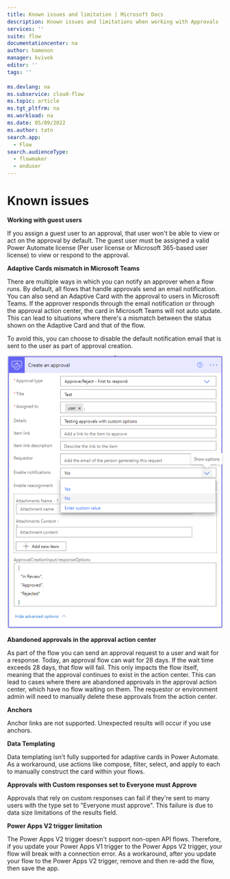 ```yaml
---
title: Known issues and limitation | Microsoft Docs
description: Known issues and limitations when working with Approvals
services: ''
suite: flow
documentationcenter: na
author: hamenon 
manager: kvivek
editor: ''
tags: ''

ms.devlang: na
ms.subservice: cloud-flow
ms.topic: article
ms.tgt_pltfrm: na
ms.workload: na
ms.date: 05/09/2022
ms.author: tatn
search.app: 
  - Flow
search.audienceType: 
  - flowmaker
  - enduser
---
```


# Known issues

**Working with guest users**

If you assign a guest user to an approval, that user won't be able to view or act on the approval by default. The guest user must be assigned a valid Power Automate license (Per user license or Microsoft 365-based user license) to view or respond to the approval.
  
**Adaptive Cards mismatch in Microsoft Teams**

There are multiple ways in which you can notify an approver when a flow runs. By default, all flows that handle approvals send an email notification. You can also send an Adaptive Card with the approval to users in Microsoft Teams. If the approver responds through the email notification or through the approval action center, the card in Microsoft Teams will not auto update. This can lead to situations where there's a mismatch between the status shown on the Adaptive Card and that of the flow. 

To avoid this, you can choose to disable the default notification email that is sent to the user as part of approval creation. 

![Disable default email notification.](./media/create-approval-response-options/disable-default-notification.png)

**Abandoned approvals in the approval action center**

As part of the flow you can send an approval request to a user and wait for a response. Today, an approval flow can wait for 28 days. If the wait time exceeds 28 days, that flow will fail. This only impacts the flow itself, meaning that the approval continues to exist in the action center. This can lead to cases where there are abandoned approvals in the approval action center, which have no flow waiting on them. The requestor or environment admin will need to manually delete these approvals from the action center.

**Anchors**

Anchor links are not supported. Unexpected results will occur if you use anchors.

**Data Templating**

Data templating isn't fully supported for adaptive cards in Power Automate. As a workaround, use actions like compose, filter, select, and apply to each to manually construct the card within your flows.

**Approvals with Custom responses set to Everyone must Approve**

Approvals that rely on custom responses can fail if they're sent to many users with the type set to "Everyone must approve". This failure is due to data size limitations of the results field.

**Power Apps V2 trigger limitation**

The Power Apps V2 trigger doesn't support non-open API flows. Therefore, if you update your Power Apps V1 trigger to the Power Apps V2 trigger, your flow will break with a connection error. As a workaround, after you update your flow to the Power Apps V2 trigger, remove and then re-add the flow, then save the app.
